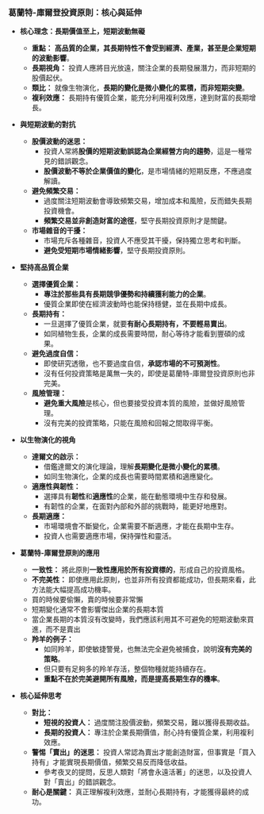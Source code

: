 
### 葛蘭特-庫爾登投資原則：核心與延伸

- **核心理念：長期價值至上，短期波動無礙**
    
    - **重點：** **高品質的企業，其長期特性不會受到經濟、產業，甚至是企業短期的波動影響**。
    - **長期視角：** 投資人應將目光放遠，關注企業的長期發展潛力，而非短期的股價起伏。
    - **類比：** 就像生物演化，**長期的變化是微小變化的累積，而非短期突變**。
    - **複利效應：** 長期持有優質企業，能充分利用複利效應，達到財富的長期增長。
- **與短期波動的對抗**
    
    - **股價波動的迷思：**
        - 投資人常將**股價的短期波動誤認為企業經營方向的趨勢**，這是一種常見的錯誤觀念。
        - **股價波動不等於企業價值的變化**，是市場情緒的短期反應，不應過度解讀。
    - **避免頻繁交易：**
        - 過度關注短期波動會導致頻繁交易，增加成本和風險，反而錯失長期投資機會。
        - **頻繁交易並非創造財富的途徑**，堅守長期投資原則才是關鍵。
    - **市場雜音的干擾：**
        - 市場充斥各種雜音，投資人不應受其干擾，保持獨立思考和判斷。
        - **避免受短期市場情緒影響**，堅守長期投資原則。
- **堅持高品質企業**
    
    - **選擇優質企業：**
        - **專注於那些具有長期競爭優勢和持續獲利能力的企業**。
        - 優質企業即使在經濟波動時也能保持穩健，並在長期中成長。
    - **長期持有：**
        - 一旦選擇了優質企業，就要**有耐心長期持有，不要輕易賣出**。
        - 如同植物生長，企業的成長需要時間，耐心等待才能看到豐碩的成果。
    - **避免過度自信：**
        - 即使研究透徹，也不要過度自信，**承認市場的不可預測性**。
        - 沒有任何投資策略是萬無一失的，即使是葛蘭特-庫爾登投資原則也非完美。
    - **風險管理：**
        - **避免重大風險**是核心，但也要接受投資本質的風險，並做好風險管理。
        - 沒有完美的投資策略，只能在風險和回報之間取得平衡。
- **以生物演化的視角**
    
    - **達爾文的啟示：**
        - 借鑑達爾文的演化理論，理解**長期變化是微小變化的累積**。
        - 如同生物演化，企業的成長也需要時間累積和適應變化。
    - **適應性與韌性：**
        - 選擇具有**韌性**和**適應性**的企業，能在動態環境中生存和發展。
        - 有韌性的企業，在面對內部和外部的挑戰時，能更好地應對。
    - **長期適應：**
        - 市場環境會不斷變化，企業需要不斷適應，才能在長期中生存。
        - 投資人也需要適應市場，保持彈性和靈活。
- **葛蘭特-庫爾登原則的應用**
    
    - **一致性：** 將此原則**一致性應用於所有投資標的**，形成自己的投資風格。
    - **不完美性：** 即使應用此原則，也並非所有投資都能成功，但長期來看，此方法能大幅提高成功機率。
    - 買的時候要偷懶，賣的時候要非常懶
    - 短期變化通常不會影響傑出企業的長期本質
    - 當企業長期的本質沒有改變時，我們應該利用其不可避免的短期波動來買進，而不是賣出
    - **羚羊的例子：**
        - 如同羚羊，即使敏捷警覺，也無法完全避免被捕食，說明**沒有完美的策略**。
        - 但只要有足夠多的羚羊存活，整個物種就能持續存在。
        - **重點不在於完美避開所有風險，而是提高長期生存的機率**。
- **核心延伸思考**
    
    - **對比：**
        - **短視的投資人：** 過度關注股價波動，頻繁交易，難以獲得長期收益。
        - **長期的投資人：** 專注於企業長期價值，耐心持有優質企業，利用複利效應。
    - **警惕「賣出」的迷思：** 投資人常認為賣出才能創造財富，但事實是「買入持有」才能實現長期價值，頻繁交易反而降低收益。
        - 參考夜叉的提問，反思人類對「將會永遠活著」的迷思，以及投資人對「賣出」的錯誤觀念。
    - **耐心是關鍵：** 真正理解複利效應，並耐心長期持有，才能獲得最終的成功。

